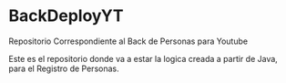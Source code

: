 # BackDeployYT
Repositorio Correspondiente al Back de Personas para Youtube

Este es el repositorio donde va a estar la logica creada a partir de Java, para el Registro de Personas.
